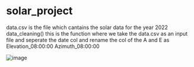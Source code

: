 # solar_project
data.csv is the file which cantains the solar data for the year 2022
data_cleaning() this is the function where we take the data.csv as an input file and seperate the date col and rename the col of the A and E as Elevation_08:00:00  Azimuth_08:00:00  

![image](https://github.com/gyan1310/solar_project/assets/96147148/f392bdf1-f44c-41cf-a431-e8ad050c2237)





